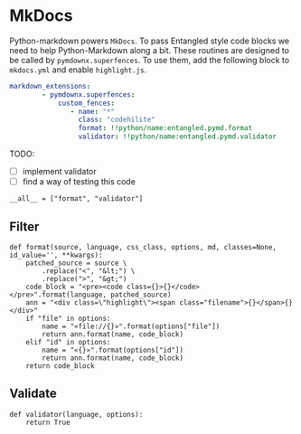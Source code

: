 # MkDocs
Python-markdown powers `MkDocs`. To pass Entangled style code blocks we need to help Python-Markdown along a bit. These routines are designed to be called by `pymdownx.superfences`. To use them, add the following block to `mkdocs.yml` and enable `highlight.js`.

```yaml
markdown_extensions:
        - pymdownx.superfences:
            custom_fences:
               - name: "*"
                 class: "codehilite"
                 format: !!python/name:entangled.pymd.format
                 validator: !!python/name:entangled.pymd.validator
```

TODO:

- [ ] implement validator
- [ ] find a way of testing this code

``` {.python file=entangled/pymd/__init__.py #pymd}
__all__ = ["format", "validator"]
```

## Filter

``` {.python #pymd}
def format(source, language, css_class, options, md, classes=None, id_value='', **kwargs):
    patched_source = source \
        .replace("<", "&lt;") \
        .replace(">", "&gt;")
    code_block = "<pre><code class={}>{}</code></pre>".format(language, patched_source)
    ann = "<div class=\"highlight\"><span class="filename">{}</span>{}</div>"
    if "file" in options:
        name = "«file://{}»".format(options["file"])
        return ann.format(name, code_block)
    elif "id" in options:
        name = "«{}»".format(options["id"])
        return ann.format(name, code_block)
    return code_block
```

## Validate

``` {.python #pymd}
def validator(language, options):
    return True
```

